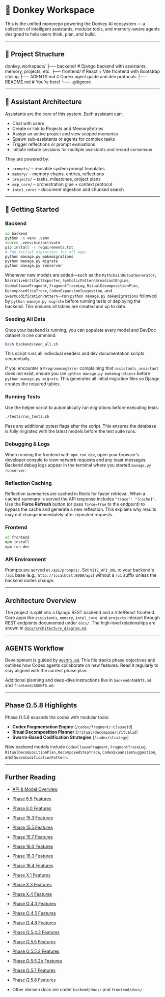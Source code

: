 # 🧠 Donkey Workspace

This is the unified monorepo powering the Donkey AI ecosystem — a collection of intelligent assistants, modular tools, and memory-aware agents designed to help users think, plan, and build.

---

## 📁 Project Structure

donkey_workspace/
├── backend/ # Django backend with assistants, memory, projects, etc.
├── frontend/ # React + Vite frontend with Bootstrap styling
├── AGENTS.md # Codex agent guide and dev protocols
├── README.md # You’re here!
└── .gitignore

---

## 🧠 Assistant Architecture

Assistants are the core of this system. Each assistant can:

- Chat with users
- Create or link to Projects and MemoryEntries
- Assign an active project and view scoped memories
- Spawn sub-assistants or agents for complex tasks
- Trigger reflections or prompt evaluations
- Initiate debate sessions for multiple assistants and record consensus

They are powered by:

- `prompts/` – reusable system prompt templates
- `memory/` – memory chains, entries, reflections
- `projects/` – tasks, milestones, project plans
- `mcp_core/` – orchestration glue + context protocol
- `intel_core/` – document ingestion and chunked search

---

## 🚀 Getting Started

### Backend

```bash
cd backend
python -m venv .venv
source .venv/bin/activate
pip install -r requirements.txt
# Run initial migrations for all apps
python manage.py makemigrations
python manage.py migrate
python manage.py runserver
```

Whenever new models are added—such as the `MythchainOutputGenerator`,
`NarrativeArtifactExporter`, `SymbolicPatternBroadcastEngine`,
`CodexClauseFragment`, `FragmentTraceLog`, `RitualDecompositionPlan`,
`DecomposedStepTrace`, `CodexExpansionSuggestion`, and
`SwarmCodificationPattern`—run
`python manage.py makemigrations` followed by `python manage.py migrate`
before running tests or deploying the backend. This ensures all tables are
created and up to date.

### Seeding All Data

Once your backend is running, you can populate every model and DevDoc dataset in one command:

```bash
bash backend/seed_all.sh
```

This script runs all individual seeders and dev documentation scripts sequentially.

If you encounter a `ProgrammingError` complaining that `assistants_assistant`
does not exist, ensure you ran `python manage.py makemigrations` before
`python manage.py migrate`. This generates all initial migration files so Django
creates the required tables.

### Running Tests

Use the helper script to automatically run migrations before executing tests:

```bash
./tests/run_tests.sh
```

Pass any additional pytest flags after the script. This ensures the database is
fully migrated with the latest models before the test suite runs.


### Debugging & Logs

When running the frontend with `npm run dev`, open your browser's developer
console to view network requests and any toast messages. Backend debug logs
appear in the terminal where you started `manage.py runserver`.

### Reflection Caching

Reflection summaries are cached in Redis for faster retrieval. When a cached
summary is served the API response includes `"trace": "[cache]"`. Use the
**Force Refresh** button (or pass `force=true` to the endpoint) to bypass the
cache and generate a new reflection. This explains why results may not change
immediately after repeated requests.



### Frontend

```bash
cd frontend
npm install
npm run dev
```
### API Environment

Prompts are served at `/api/prompts/`. Set `VITE_API_URL` to your backend's `/api` base (e.g., `http://localhost:8000/api`) without a `/v1` suffix unless the backend routes change.


---

## Architecture Overview

The project is split into a Django REST backend and a Vite/React frontend. Core apps like `assistants`, `memory`, `intel_core`, and `projects` interact through REST endpoints documented under `docs/`. The high-level relationships are shown in [`docs/architecture_diagram.md`](docs/architecture_diagram.md).

---

## AGENTS Workflow

Development is guided by [`AGENTS.md`](AGENTS.md). This file tracks phase objectives and outlines how Codex agents collaborate on new features. Read it regularly to stay aligned with the current phase plan.

Additional planning and deep-dive instructions live in `backend/AGENTS.md` and `frontend/AGENTS.md`.

---

## Phase Ω.5.8 Highlights

Phase Ω.5.8 expands the codex with modular tools:

- **Codex Fragmentation Engine** (`/codex/fragment/:clauseId`)
- **Ritual Decomposition Planner** (`/ritual/decompose/:ritualId`)
- **Swarm-Based Codification Strategies** (`/codex/strategy`)

New backend models include `CodexClauseFragment`, `FragmentTraceLog`,
`RitualDecompositionPlan`, `DecomposedStepTrace`, `CodexExpansionSuggestion`,
and `SwarmCodificationPattern`.

---

## Further Reading

- [API & Model Overview](docs/api_overview.md)
- [Phase 6.5 Features](docs/phase_6_5.md)
- [Phase 8.0 Features](docs/phase_8_0.md)
- [Phase 15.3 Features](docs/phase_15_3.md)
- [Phase 15.5 Features](docs/phase_15_5.md)
- [Phase 15.7 Features](docs/phase_15_7.md)

- [Phase 16.0 Features](docs/phase_16_0.md)
- [Phase 16.3 Features](docs/phase_16_3.md)
- [Phase 16.4 Features](docs/phase_16_4.md)
- [Phase X.1 Features](docs/phase_x_1.md)
- [Phase X.3 Features](docs/phase_x_3.md)
- [Phase X.4 Features](docs/phase_x_4.md)
- [Phase Ω.4.3 Features](docs/phase_omega_4_3.md)
- [Phase Ω.4.5 Features](docs/phase_omega_4_5.md)
- [Phase Ω.4.8 Features](docs/phase_omega_4_8.md)
- [Phase Ω.5.4.3 Features](docs/phase_omega_5_4_3.md)
- [Phase Ω.5.5 Features](docs/phase_omega_5_5.md)
- [Phase Ω.5.5.2 Features](docs/phase_omega_5_5_2.md)
- [Phase Ω.5.5.2b Features](docs/phase_omega_5_5_2b.md)
- [Phase Ω.5.7 Features](docs/phase_omega_5_7.md)
- [Phase Ω.5.8 Features](docs/phase_omega_5_8.md)


- Other domain docs are under `backend/docs/` and `frontend/docs/`.
